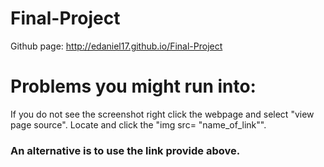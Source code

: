 # Final-Project
Github page: http://edaniel17.github.io/Final-Project  
# Problems you might run into:  
If you do not see the screenshot right click the webpage and select "view page source". Locate and click the "img src= "name_of_link"".
### An alternative is to use the link provide above.

